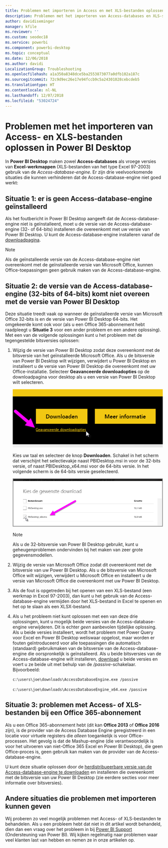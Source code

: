 ```yaml
---
title: Problemen met importeren in Access en met XLS-bestanden oplossen in Power BI Desktop
description: Problemen met het importeren van Access-databases en XLS-spreadsheets oplossen in Power BI Desktop en Power Query
author: davidiseminger
manager: kfile
ms.reviewer: ''
ms.custom: seodec18
ms.service: powerbi
ms.component: powerbi-desktop
ms.topic: conceptual
ms.date: 12/06/2018
ms.author: davidi
LocalizationGroup: Troubleshooting
ms.openlocfilehash: a1a350a8348dce5ba2553873077a0dfb102a187c
ms.sourcegitcommit: 72c9d9ec26e17e94fccb9c5a24301028cebcdeb5
ms.translationtype: HT
ms.contentlocale: nl-NL
ms.lasthandoff: 12/07/2018
ms.locfileid: "53024724"
---
```

# <a name="resolve-issues-importing-access-and-xls-files-in-power-bi-desktop"></a>Problemen met het importeren van Access- en XLS-bestanden oplossen in Power BI Desktop
In **Power BI Desktop** maken zowel **Access-databases** als vroege versies van **Excel-werkmappen** (XLS-bestanden van het type Excel 97-2003) gebruik van de *Access-database-engine*. Er zijn drie veelvoorkomende situaties die kunnen verhinderen dat de Access-database-engine niet goed werkt:

## <a name="situation-1-no-access-database-engine-installed"></a>Situatie 1: er is geen Access-database-engine geïnstalleerd
Als het foutbericht in Power BI Desktop aangeeft dat de Access-database-engine niet is geïnstalleerd, moet u de versie van de Access-database-engine (32- of 64-bits) installeren die overeenkomt met uw versie van Power BI Desktop. U kunt de Access-database-engine installeren vanaf de [downloadpagina](http://www.microsoft.com/download/details.aspx?id=13255).

>[!NOTE]
>Als de geïnstalleerde versie van de Access-database-engine niet overeenkomt met de geïnstalleerde versie van Microsoft Office, kunnen Office-toepassingen geen gebruik maken van de Access-database-engine.

## <a name="situation-2-the-access-database-engine-bit-version-32-bit-or-64-bit-is-different-from-your-power-bi-desktop-bit-version"></a>Situatie 2: de versie van de Access-database-engine (32-bits of 64-bits) komt niet overeen met de versie van Power BI Desktop
Deze situatie treedt vaak op wanneer de geïnstalleerde versie van Microsoft Office 32-bits is en de versie van Power BI Desktop 64-bits. Het omgekeerde komt ook voor (als u een Office 365-abonnement hebt raadpleegt u **Situatie 3** voor een ander probleem en een andere oplossing). Met een van de volgende oplossingen kunt u het probleem met de tegengestelde bitsversies oplossen:

1. Wijzig de versie van Power BI Desktop zodat deze overeenkomt met de bitsversie van het geïnstalleerde Microsoft Office. Als u de bitsversie van Power BI Desktop wilt wijzigen, verwijdert u Power BI Desktop en installeert u de versie van Power BI Desktop die overeenkomt met uw Office-installatie. Selecteer **Geavanceerde downloadopties** op de downloadpagina voor desktop als u een versie van Power BI Desktop wilt selecteren.
   
   ![](media/desktop-access-database-errors/desktop-access-errors-1.png)
   
   Kies uw taal en selecteer de knop **Downloaden**. Schakel in het scherm dat verschijnt het selectievakje naast PBIDesktop.msi in voor de 32-bits versie, of naast PBIDesktop_x64.msi voor de 64-bits versie. In het volgende scherm is de 64-bits versie geselecteerd.
   
   ![](media/desktop-access-database-errors/desktop-access-errors-2.png)
   
   >[!NOTE]
   >Als u de 32-bitsversie van Power BI Desktop gebruikt, kunt u geheugenproblemen ondervinden bij het maken van zeer grote gegevensmodellen.
2. Wijzig de versie van Microsoft Office zodat dit overeenkomt met de bitsversie van uw Power BI Desktop. Als u de bitsversie van Microsoft Office wilt wijzigen, verwijdert u Microsoft Office en installeert u de versie van Microsoft Office die overeenkomt met uw Power BI Desktop.
3. Als de fout is opgetreden bij het openen van een XLS-bestand (een werkmap in Excel 97-2003), dan kunt u het gebruik van de Access-database-engine vermijden door het XLS-bestand in Excel te openen en het op te slaan als een XLSX-bestand.
4. Als u het probleem niet kunt oplossen met een van deze drie oplossingen, kunt u mogelijk beide versies van de Access-database-engine verwijderen. Dit is echter *geen* aanbevolen tijdelijke oplossing. Als u beide versies installeert, wordt het probleem met Power Query voor Excel en Power BI Desktop weliswaar opgelost, maar worden er fouten geïntroduceerd voor alle toepassingen die automatisch (standaard) gebruikmaken van de bitsversie van de Access-database-engine die oorspronkelijk is geïnstalleerd. Als u beide bitsversies van de Access-database-engine wilt installeren, [download](http://www.microsoft.com/download/details.aspx?id=13255) u beide versies en voert u ze beide uit met behulp van de */passive*-schakelaar. Bijvoorbeeld:
   
       c:\users\joe\downloads\AccessDatabaseEngine.exe /passive
   
       c:\users\joe\downloads\AccessDatabaseEngine_x64.exe /passive

## <a name="situation-3-trouble-using-access-or-xls-files-with-an-office-365-subscription"></a>Situatie 3: problemen met Access- of XLS-bestanden bij een Office 365-abonnement
Als u een Office 365-abonnement hebt (dit kan **Office 2013** of **Office 2016** zijn), is de provider van de Access Database Engine geregistreerd in een locatie voor virtuele registers die *alleen* toegankelijk is voor Office-processen. Het gevolg is dat de Mashup-engine (die verantwoordelijk is voor het uitvoeren van niet-Office 365 Excel en Power BI Desktop), die geen Office-proces is, geen gebruik kan maken van de provider van de Access-database-engine.

U kunt deze situatie oplossen door de [herdistribueerbare versie van de Access-database-engine te downloaden](http://www.microsoft.com/download/details.aspx?id=13255) en installeren die overeenkomt met de bitsversie van uw Power BI Desktop (zie eerdere secties voor meer informatie over bitsversies).

## <a name="other-situations-that-cause-import-issues"></a>Andere situaties die problemen met importeren kunnen geven
Wij proberen zo veel mogelijk problemen met Access- of XLS-bestanden te behandelen. Als u een probleem hebt dat niet in dit artikel wordt behandeld, dien dan een vraag over het probleem in bij [Power BI Support](https://powerbi.microsoft.com/support/) (Ondersteuning van Power BI). Wij kijken regelmatig naar problemen waar veel klanten last van hebben en nemen ze in onze artikelen op.

